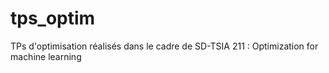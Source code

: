 # tps_optim
TPs d'optimisation réalisés dans le cadre de SD-TSIA 211 : Optimization for machine learning

